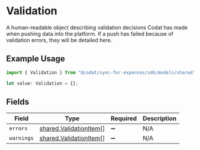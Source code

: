 # Validation

A human-readable object describing validation decisions Codat has made when pushing data into the platform. If a push has failed because of validation errors, they will be detailed here.

## Example Usage

```typescript
import { Validation } from "@codat/sync-for-expenses/sdk/models/shared";

let value: Validation = {};
```

## Fields

| Field                                                                   | Type                                                                    | Required                                                                | Description                                                             |
| ----------------------------------------------------------------------- | ----------------------------------------------------------------------- | ----------------------------------------------------------------------- | ----------------------------------------------------------------------- |
| `errors`                                                                | [shared.ValidationItem](../../../sdk/models/shared/validationitem.md)[] | :heavy_minus_sign:                                                      | N/A                                                                     |
| `warnings`                                                              | [shared.ValidationItem](../../../sdk/models/shared/validationitem.md)[] | :heavy_minus_sign:                                                      | N/A                                                                     |